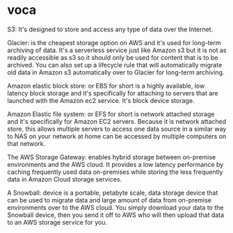 # voca
S3: It's designed to store and access any type of data over the Internet.

Glacier: is the cheapest storage option on AWS and it's used for long-term archiving of data. 
It's a serverless service just like Amazon s3 but it is not as readily accessible as s3 so it should only be used for content that is to be archived. You can also set up a lifecycle rule that will automatically migrate old data in Amazon s3 automatically over to Glacier for long-term archiving.

Amazon elastic block store: or EBS for short is a highly available, low latency block storage and it's specifically for attaching to servers that are launched with the Amazon ec2 service. It's block device storage.

Amazon Elastic file system: or EFS for short is network attached storage and it's specifically for Amazon EC2 servers. Because it is network attached store, this allows multiple servers to access one data source in a similar way to NAS on your network at home can be accessed by multiple computers on that network.

The AWS Storage Gateway: enables hybrid storage between on-premise environments and the AWS cloud. It provides a low latency performance by caching frequently used data on-premises while storing the less frequently data in Amazon Cloud storage services. 

A Snowball: device is a portable, petabyte scale, data storage device that can be used to migrate data and large amount of data
from on-premise environments over to the AWS cloud. You simply download your data to the Snowball device, then you send it off to AWS who will then upload that data to an AWS storage service for you. 